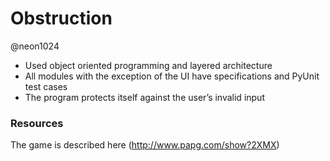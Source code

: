 # Obstruction

@neon1024

- Used object oriented programming and layered architecture
- All modules with the exception of the UI have specifications and PyUnit test cases
- The program protects itself against the user’s invalid input

### Resources
The game is described here (http://www.papg.com/show?2XMX)
